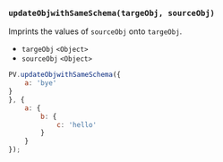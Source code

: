 ### ``updateObjwithSameSchema(targeObj, sourceObj)``
Imprints the values of ``sourceObj`` onto ``targeObj``.

- `targeObj` `<Object>`
- `sourceObj` `<Object>`

```js
PV.updateObjwithSameSchema({
	a: 'bye'
}
}, {
	a: {
		b: {
			c: 'hello'
		}
	}
});
```